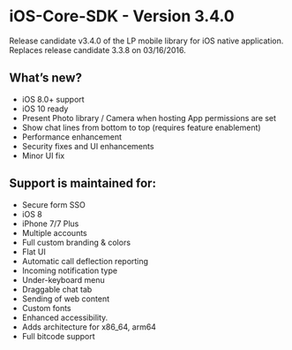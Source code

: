 # iOS-Core-SDK - Version 3.4.0
Release candidate v3.4.0 of the LP mobile library for iOS native application.
Replaces release candidate 3.3.8 on 03/16/2016.

## What’s new?
* iOS 8.0+ support
* iOS 10 ready
* Present Photo library / Camera  when hosting App permissions are set
* Show chat lines from bottom to top (requires feature enablement)
* Performance enhancement
* Security fixes and UI enhancements
* Minor UI fix

## Support is maintained for:
* Secure form SSO
* iOS 8
* iPhone 7/7 Plus
* Multiple accounts
* Full custom branding & colors
* Flat UI
* Automatic call deflection reporting
* Incoming notification type
* Under-keyboard menu
* Draggable chat tab
* Sending of web content
* Custom fonts
* Enhanced accessibility.
* Adds architecture for x86_64, arm64
* Full bitcode support

